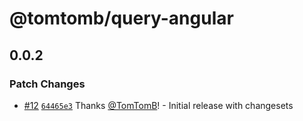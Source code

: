 # @tomtomb/query-angular

## 0.0.2

### Patch Changes

- [#12](https://github.com/TomTomB/query/pull/12) [`64465e3`](https://github.com/TomTomB/query/commit/64465e399425618257ba7593674a2300945af4e2) Thanks [@TomTomB](https://github.com/TomTomB)! - Initial release with changesets
